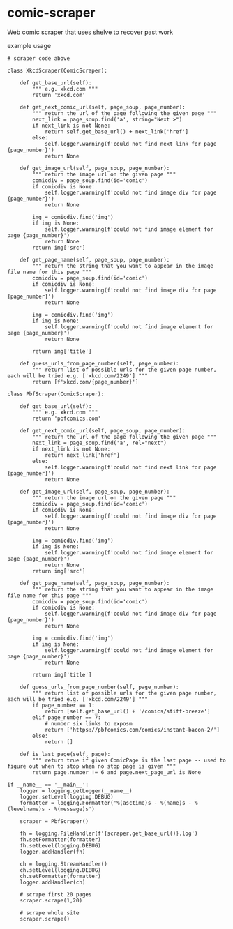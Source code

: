 # comic-scraper

Web comic scraper that uses shelve to recover past work

example usage


	# scraper code above

	class XkcdScraper(ComicScraper):

		def get_base_url(self):
			""" e.g. xkcd.com """
			return 'xkcd.com'

		def get_next_comic_url(self, page_soup, page_number):
			""" return the url of the page following the given page """
			next_link = page_soup.find('a', string="Next >")
			if next_link is not None:
				return self.get_base_url() + next_link['href']
			else:
				self.logger.warning(f'could not find next link for page {page_number}')
				return None

		def get_image_url(self, page_soup, page_number):
			""" return the image url on the given page """
			comicdiv = page_soup.find(id='comic')
			if comicdiv is None:
				self.logger.warning(f'could not find image div for page {page_number}')
				return None

			img = comicdiv.find('img')
			if img is None:
				self.logger.warning(f'could not find image element for page {page_number}')
				return None
			return img['src']

		def get_page_name(self, page_soup, page_number):
			""" return the string that you want to appear in the image file name for this page """
			comicdiv = page_soup.find(id='comic')
			if comicdiv is None:
				self.logger.warning(f'could not find image div for page {page_number}')
				return None

			img = comicdiv.find('img')
			if img is None:
				self.logger.warning(f'could not find image element for page {page_number}')
				return None

			return img['title']

		def guess_urls_from_page_number(self, page_number):
			""" return list of possible urls for the given page number, each will be tried e.g. ['xkcd.com/2249'] """
			return [f'xkcd.com/{page_number}']

	class PbfScraper(ComicScraper):

		def get_base_url(self):
			""" e.g. xkcd.com """
			return 'pbfcomics.com'

		def get_next_comic_url(self, page_soup, page_number):
			""" return the url of the page following the given page """
			next_link = page_soup.find('a', rel="next")
			if next_link is not None:
				return next_link['href']
			else:
				self.logger.warning(f'could not find next link for page {page_number}')
				return None

		def get_image_url(self, page_soup, page_number):
			""" return the image url on the given page """
			comicdiv = page_soup.find(id='comic')
			if comicdiv is None:
				self.logger.warning(f'could not find image div for page {page_number}')
				return None

			img = comicdiv.find('img')
			if img is None:
				self.logger.warning(f'could not find image element for page {page_number}')
				return None
			return img['src']

		def get_page_name(self, page_soup, page_number):
			""" return the string that you want to appear in the image file name for this page """
			comicdiv = page_soup.find(id='comic')
			if comicdiv is None:
				self.logger.warning(f'could not find image div for page {page_number}')
				return None

			img = comicdiv.find('img')
			if img is None:
				self.logger.warning(f'could not find image element for page {page_number}')
				return None

			return img['title']

		def guess_urls_from_page_number(self, page_number):
			""" return list of possible urls for the given page number, each will be tried e.g. ['xkcd.com/2249'] """
			if page_number == 1:
				return [self.get_base_url() + '/comics/stiff-breeze']
			elif page_number == 7:
				# number six links to exposm
				return ['https://pbfcomics.com/comics/instant-bacon-2/']
			else:
				return []

		def is_last_page(self, page):
			""" return true if given ComicPage is the last page -- used to figure out when to stop when no stop page is given """
			return page.number != 6 and page.next_page_url is None

	if __name__ == '__main__':
		logger = logging.getLogger(__name__)
		logger.setLevel(logging.DEBUG)
		formatter = logging.Formatter('%(asctime)s - %(name)s - %(levelname)s - %(message)s')

		scraper = PbfScraper()

		fh = logging.FileHandler(f'{scraper.get_base_url()}.log')
		fh.setFormatter(formatter)
		fh.setLevel(logging.DEBUG)
		logger.addHandler(fh)

		ch = logging.StreamHandler()
		ch.setLevel(logging.DEBUG)
		ch.setFormatter(formatter)
		logger.addHandler(ch)

		# scrape first 20 pages
		scraper.scrape(1,20)

		# scrape whole site
		scraper.scrape()
